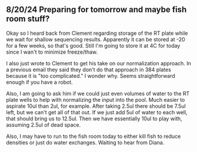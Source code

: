 ## 8/20/24 Preparing for tomorrow and maybe fish room stuff?

Okay so I heard back from Clement regarding storage of the RT plate while we wait for shallow sequencing results. Apparently it can be stored at -20 for a few weeks, so that's good. Still I'm 
going to store it at 4C for today since I wan't to minimize freeze/thaw.

I also just wrote to Clement to get his take on our normalization approach. In a previous email they said they don't do that approach in 384 plates because it is "too complicated." I wonder why. 
Seems straightforward enough if you have a robot.

Also, I am going to ask him if we could just even volumes of water to the RT plate wells to help with normalizing the input into the pool. Much easier to aspirate 10ul than 2ul, for example. After 
taking 2.5ul there should be 7.5ul left, but we can't get all of that out. If we just add 5ul of water to each well, that should bring us to 12.5ul. Then we have essentially 10ul to play with, 
assuming 2.5ul of dead space.

Also, I may have to run to the fish room today to either kill fish to reduce densities or just do water exchanges. Waiting to hear from Diana. 
